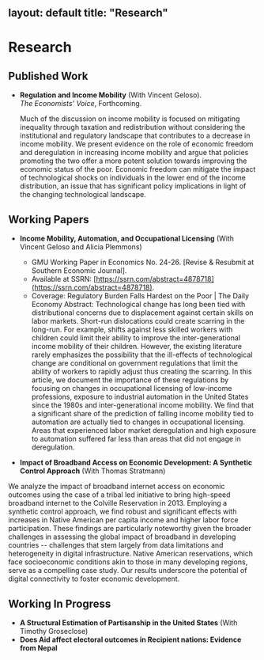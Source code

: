 layout: default
title: "Research"
---

# Research

## Published Work
- **Regulation and Income Mobility** (With Vincent Geloso).  
  *The Economists’ Voice*, Forthcoming.

  Much of the discussion on income mobility is focused on mitigating inequality through
taxation and redistribution without considering the institutional and regulatory landscape that
contributes to a decrease in income mobility. We present evidence on the role of economic
freedom and deregulation in increasing income mobility and argue that policies promoting the
two offer a more potent solution towards improving the economic status of the poor. Economic
freedom can mitigate the impact of technological shocks on individuals in the lower end of the
income distribution, an issue that has significant policy implications in light of the changing
technological landscape.
  

## Working Papers
- **Income Mobility, Automation, and Occupational Licensing** (With Vincent Geloso and Alicia Plemmons)  
  - GMU Working Paper in Economics No. 24-26. [Revise & Resubmit at Southern Economic Journal].  
  - Available at SSRN: [https://ssrn.com/abstract=4878718](https://ssrn.com/abstract=4878718).  
  - Coverage: Regulatory Burden Falls Hardest on the Poor | The Daily Economy
  Abstract: Technological change has long been tied with distributional concerns due to displacement against certain skills on labor markets. Short-run dislocations could create scarring in the long-run. For example, shifts against less skilled workers with children could limit their ability to improve the inter-generational income mobility of their children. However, the existing literature rarely emphasizes the possibility that the ill-effects of technological change are conditional on government regulations that limit the ability of workers to rapidly adjust thus creating the scarring. In this article, we document the importance of these regulations by focusing on changes in occupational licensing of low-income professions, exposure to industrial automation in the United States since the 1980s and inter-generational income mobility. We find that a significant share of the prediction of falling income mobility tied to automation are actually tied to changes in occupational licensing. Areas that experienced labor market deregulation and high exposure to automation suffered far less than areas that did not engage in deregulation.

- **Impact of Broadband Access on Economic Development: A Synthetic Control Approach** (With Thomas Stratmann)

We analyze the impact of broadband internet access on economic outcomes using the case of a tribal led initiative to bring high-speed broadband internet to the Colville Reservation in 2013. Employing a synthetic control approach, we find robust and significant effects with increases in Native American per capita income and higher labor force participation. These findings are particularly noteworthy given the broader challenges in assessing the  global impact of broadband in developing countries -- challenges that stem largely from data limitations and heterogeneity in digital infrastructure. Native American reservations, which face socioeconomic conditions akin to those in many developing regions, serve as a compelling case study. Our results underscore the potential of digital connectivity to foster economic development.

## Working In Progress
- **A Structural Estimation of Partisanship in the United States** (With Timothy Groseclose)
- **Does Aid affect electoral outcomes in Recipient nations: Evidence from Nepal**
